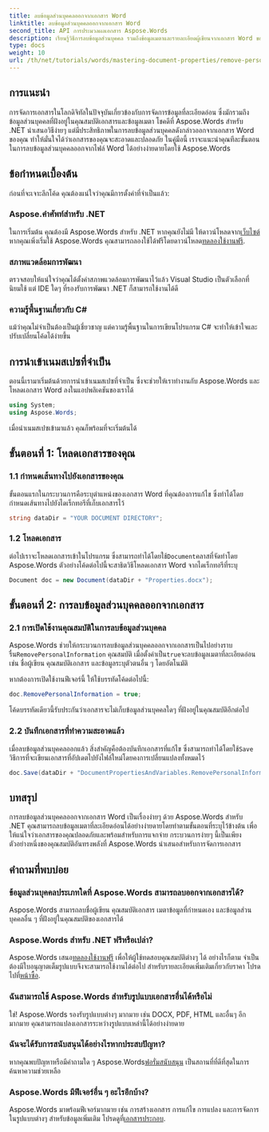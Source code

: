 ```yaml
---
title: ลบข้อมูลส่วนบุคคลออกจากเอกสาร Word
linktitle: ลบข้อมูลส่วนบุคคลออกจากเอกสาร Word
second_title: API การประมวลผลเอกสาร Aspose.Words
description: เรียนรู้วิธีการลบข้อมูลส่วนบุคคล รวมถึงข้อมูลเมตาและรายละเอียดผู้เขียนจากเอกสาร Word ของคุณโดยใช้ Aspose.Words สำหรับ .NET
type: docs
weight: 10
url: /th/net/tutorials/words/mastering-document-properties/remove-personal-information-word-document/
---
```

## การแนะนำ

การจัดการเอกสารในโลกดิจิทัลในปัจจุบันเกี่ยวข้องกับการจัดการข้อมูลที่ละเอียดอ่อน ซึ่งมักรวมถึงข้อมูลส่วนบุคคลที่ฝังอยู่ในคุณสมบัติเอกสารและข้อมูลเมตา โชคดีที่ Aspose.Words สำหรับ .NET นำเสนอวิธีง่ายๆ แต่มีประสิทธิภาพในการลบข้อมูลส่วนบุคคลดังกล่าวออกจากเอกสาร Word ของคุณ ทำให้มั่นใจได้ว่าเอกสารของคุณจะสะอาดและปลอดภัย ในคู่มือนี้ เราจะแนะนำคุณทีละขั้นตอนในการลบข้อมูลส่วนบุคคลออกจากไฟล์ Word ได้อย่างง่ายดายโดยใช้ Aspose.Words

## ข้อกำหนดเบื้องต้น

ก่อนที่จะเจาะลึกโค้ด คุณต้องแน่ใจว่าคุณมีการตั้งค่าที่จำเป็นแล้ว:

### Aspose.คำศัพท์สำหรับ .NET

 ในการเริ่มต้น คุณต้องมี Aspose.Words สำหรับ .NET หากคุณยังไม่มี ให้ดาวน์โหลดจาก[เว็บไซต์](https://releases.aspose.com/words/net/)หากคุณเพิ่งเริ่มใช้ Aspose.Words คุณสามารถลองใช้ได้ฟรีโดยดาวน์โหลด[ทดลองใช้งานฟรี](https://releases.aspose.com/).

### สภาพแวดล้อมการพัฒนา

ตรวจสอบให้แน่ใจว่าคุณได้ตั้งค่าสภาพแวดล้อมการพัฒนาไว้แล้ว Visual Studio เป็นตัวเลือกที่นิยมใช้ แต่ IDE ใดๆ ที่รองรับการพัฒนา .NET ก็สามารถใช้งานได้ดี

### ความรู้พื้นฐานเกี่ยวกับ C#

แม้ว่าคุณไม่จำเป็นต้องเป็นผู้เชี่ยวชาญ แต่ความรู้พื้นฐานในการเขียนโปรแกรม C# จะทำให้เข้าใจและปรับเปลี่ยนโค้ดได้ง่ายขึ้น

## การนำเข้าเนมสเปซที่จำเป็น

ตอนนี้เรามาเริ่มต้นด้วยการนำเข้าเนมสเปซที่จำเป็น ซึ่งจะช่วยให้เราทำงานกับ Aspose.Words และโหลดเอกสาร Word ลงในแอปพลิเคชันของเราได้

```csharp
using System;
using Aspose.Words;
```

เมื่อนำเนมสเปซเข้ามาแล้ว คุณก็พร้อมที่จะเริ่มต้นได้

## ขั้นตอนที่ 1: โหลดเอกสารของคุณ

### 1.1 กำหนดเส้นทางไปยังเอกสารของคุณ

ขั้นตอนแรกในกระบวนการคือระบุตำแหน่งของเอกสาร Word ที่คุณต้องการแก้ไข ซึ่งทำได้โดยกำหนดเส้นทางไปยังไดเร็กทอรีที่เก็บเอกสารไว้

```csharp
string dataDir = "YOUR DOCUMENT DIRECTORY";
```

### 1.2 โหลดเอกสาร

 ต่อไปเราจะโหลดเอกสารเข้าในโปรแกรม ซึ่งสามารถทำได้โดยใช้`Document`คลาสที่จัดทำโดย Aspose.Words ตัวอย่างโค้ดต่อไปนี้จะสาธิตวิธีโหลดเอกสาร Word จากไดเร็กทอรีที่ระบุ

```csharp
Document doc = new Document(dataDir + "Properties.docx");
```

## ขั้นตอนที่ 2: การลบข้อมูลส่วนบุคคลออกจากเอกสาร

### 2.1 การเปิดใช้งานคุณสมบัติในการลบข้อมูลส่วนบุคคล

 Aspose.Words ช่วยให้กระบวนการลบข้อมูลส่วนบุคคลออกจากเอกสารเป็นไปอย่างราบรื่น`RemovePersonalInformation` คุณสมบัติ เมื่อตั้งค่าเป็น`true`จะลบข้อมูลเมตาที่ละเอียดอ่อน เช่น ชื่อผู้เขียน คุณสมบัติเอกสาร และข้อมูลระบุตัวตนอื่น ๆ โดยอัตโนมัติ

หากต้องการเปิดใช้งานฟีเจอร์นี้ ให้ใช้บรรทัดโค้ดต่อไปนี้:

```csharp
doc.RemovePersonalInformation = true;
```

โค้ดบรรทัดเดียวนี้รับประกันว่าเอกสารจะไม่เก็บข้อมูลส่วนบุคคลใดๆ ที่ฝังอยู่ในคุณสมบัติอีกต่อไป

### 2.2 บันทึกเอกสารที่ทำความสะอาดแล้ว

 เมื่อลบข้อมูลส่วนบุคคลออกแล้ว สิ่งสำคัญคือต้องบันทึกเอกสารที่แก้ไข ซึ่งสามารถทำได้โดยใช้`Save` วิธีการที่จะเขียนเอกสารที่อัปเดตไปยังไฟล์ใหม่โดยคงการเปลี่ยนแปลงทั้งหมดไว้

```csharp
doc.Save(dataDir + "DocumentPropertiesAndVariables.RemovePersonalInformation.docx");
```

## บทสรุป

การลบข้อมูลส่วนบุคคลออกจากเอกสาร Word เป็นเรื่องง่ายๆ ด้วย Aspose.Words สำหรับ .NET คุณสามารถลบข้อมูลเมตาที่ละเอียดอ่อนได้อย่างง่ายดายโดยทำตามขั้นตอนที่ระบุไว้ข้างต้น เพื่อให้แน่ใจว่าเอกสารของคุณปลอดภัยและพร้อมสำหรับการแจกจ่าย กระบวนการง่ายๆ นี้เป็นเพียงตัวอย่างหนึ่งของคุณสมบัติอันทรงพลังที่ Aspose.Words นำเสนอสำหรับการจัดการเอกสาร

## คำถามที่พบบ่อย

### ข้อมูลส่วนบุคคลประเภทใดที่ Aspose.Words สามารถลบออกจากเอกสารได้?

Aspose.Words สามารถลบชื่อผู้เขียน คุณสมบัติเอกสาร เมตาข้อมูลที่กำหนดเอง และข้อมูลส่วนบุคคลอื่น ๆ ที่ฝังอยู่ในคุณสมบัติของเอกสารได้

### Aspose.Words สำหรับ .NET ฟรีหรือเปล่า?

 Aspose.Words เสนอ[ทดลองใช้งานฟรี](https://releases.aspose.com/) เพื่อให้ผู้ใช้ทดสอบคุณสมบัติต่างๆ ได้ อย่างไรก็ตาม จำเป็นต้องมีใบอนุญาตเต็มรูปแบบจึงจะสามารถใช้งานได้ต่อไป สำหรับรายละเอียดเพิ่มเติมเกี่ยวกับราคา โปรดไปที่[หน้าซื้อ](https://purchase.aspose.com/buy).

### ฉันสามารถใช้ Aspose.Words สำหรับรูปแบบเอกสารอื่นได้หรือไม่

ใช่! Aspose.Words รองรับรูปแบบต่างๆ มากมาย เช่น DOCX, PDF, HTML และอื่นๆ อีกมากมาย คุณสามารถแปลงเอกสารระหว่างรูปแบบเหล่านี้ได้อย่างง่ายดาย

### ฉันจะได้รับการสนับสนุนได้อย่างไรหากประสบปัญหา?

 หากคุณพบปัญหาหรือมีคำถามใด ๆ Aspose.Words[ฟอรั่มสนับสนุน](https://forum.aspose.com/c/words/8) เป็นสถานที่ที่ดีที่สุดในการค้นหาความช่วยเหลือ

### Aspose.Words มีฟีเจอร์อื่น ๆ อะไรอีกบ้าง?

 Aspose.Words มาพร้อมฟีเจอร์มากมาย เช่น การสร้างเอกสาร การแก้ไข การแปลง และการจัดการในรูปแบบต่างๆ สำหรับข้อมูลเพิ่มเติม โปรดดูที่[เอกสารประกอบ](https://reference.aspose.com/words/net/).